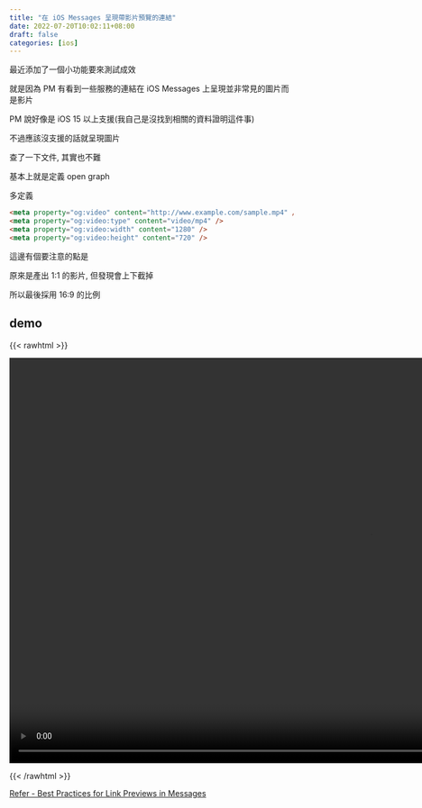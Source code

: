 ```yaml
---
title: "在 iOS Messages 呈現帶影片預覽的連結"
date: 2022-07-20T10:02:11+08:00
draft: false
categories: [ios]
---
```


最近添加了一個小功能要來測試成效

就是因為 PM 有看到一些服務的連結在 iOS Messages 上呈現並非常見的圖片而是影片

PM 說好像是 iOS 15 以上支援(我自己是沒找到相關的資料證明這件事)

不過應該沒支援的話就呈現圖片

查了一下文件, 其實也不難

基本上就是定義 open graph

多定義

```HTML
<meta property="og:video" content="http://www.example.com/sample.mp4" />
<meta property="og:video:type" content="video/mp4" />
<meta property="og:video:width" content="1280" />
<meta property="og:video:height" content="720" />
```

這邊有個要注意的點是

原來是產出 1:1 的影片, 但發現會上下截掉

所以最後採用 16:9 的比例

## demo

{{< rawhtml >}}

<video width="1280" height="720" controls>
  <source src="https://firebasestorage.googleapis.com/v0/b/storage-bucket-83851.appspot.com/o/logdown%2Fdemo.mp4?alt=media&token=6c6a2dc8-c859-4f8e-a88f-882d1e77addc" type="video/mp4">
  Your browser does not support the video tag.
</video>

{{< /rawhtml >}}

[Refer - Best Practices for Link Previews in Messages](https://developer.apple.com/library/archive/technotes/tn2444/_index.html)